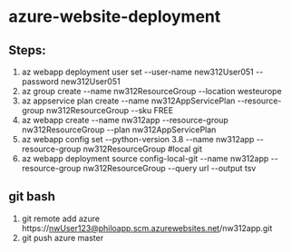 # azure-website-deployment

## Steps:
1. az webapp deployment user set --user-name new312User051 --password new312User051
2. az group create --name nw312ResourceGroup --location westeurope
3. az appservice plan create --name nw312AppServicePlan --resource-group nw312ResourceGroup --sku FREE
4. az webapp create --name nw312app --resource-group nw312ResourceGroup --plan nw312AppServicePlan
5. az webapp config set --python-version 3.8  --name nw312app --resource-group nw312ResourceGroup
#local git 
6. az webapp deployment source config-local-git --name nw312app --resource-group nw312ResourceGroup --query url --output tsv

## git bash

1. git remote add azure https://nwUser123@philoapp.scm.azurewebsites.net/nw312app.git
2. git push azure master
